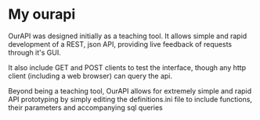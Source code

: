# My ourapi

OurAPI was designed initially as a teaching tool.
It allows simple and rapid development of a REST, json API,
providing live feedback of requests through it's GUI.

It also include GET and POST clients to test the interface,
though any http client (including a web browser) can query the api.

Beyond being a teaching tool, OurAPI allows for extremely simple and
rapid API prototyping by simply editing the definitions.ini file
to include functions, their parameters and accompanying sql queries 